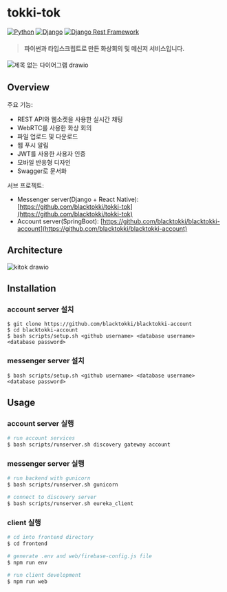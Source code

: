 # tokki-tok
[![Python](https://img.shields.io/badge/python-3.8.10-blue.svg?style=flat-square)](https://www.python.org/downloads/release/python-3810/)
[![Django](https://img.shields.io/badge/django-3.2.16-blue.svg?style=flat-square)](https://www.djangoproject.com/)
[![Django Rest Framework](https://img.shields.io/badge/django_rest_framework-3.11.0-blue.svg?style=flat-square)](http://www.django-rest-framework.org/)

> #### 파이썬과 타입스크립트로 만든 화상회의 및 메신저 서비스입니다.
![제목 없는 다이어그램 drawio](https://github.com/blacktokki/tokki-tok/assets/39031723/86ed7f8c-f37e-4801-9f15-a08d4f687745)


## Overview

주요 기능:
+ REST API와 웹소켓을 사용한 실시간 채팅
+ WebRTC를 사용한 화상 회의
+ 파일 업로드 및 다운로드
+ 웹 푸시 알림
+ JWT를 사용한 사용자 인증
+ 모바일 반응형 디자인
+ Swagger로 문서화

서브 프로젝트:
+ Messenger server(Django + React Native): [https://github.com/blacktokki/tokki-tok](https://github.com/blacktokki/tokki-tok)
+ Account server(SpringBoot): [https://github.com/blacktokki/blacktokki-account](https://github.com/blacktokki/blacktokki-account)

## Architecture
![kitok drawio](https://github.com/blacktokki/tokki-tok/assets/39031723/44c81853-47c7-4792-96af-94c80201ddcc)

## Installation
### account server 설치
    $ git clone https://github.com/blacktokki/blacktokki-account
    $ cd blacktokki-account
    $ bash scripts/setup.sh <github username> <database username> <database password>
### messenger server 설치
    $ bash scripts/setup.sh <github username> <database username> <database password>

## Usage
### account server 실행
```sh
# run account services
$ bash scripts/runserver.sh discovery gateway account
```
### messenger server 실행
```sh
# run backend with gunicorn
$ bash scripts/runserver.sh gunicorn

# connect to discovery server
$ bash scripts/runserver.sh eureka_client
```
### client 실행
```sh
# cd into frontend directory
$ cd frontend

# generate .env and web/firebase-config.js file
$ npm run env

# run client development
$ npm run web
```
